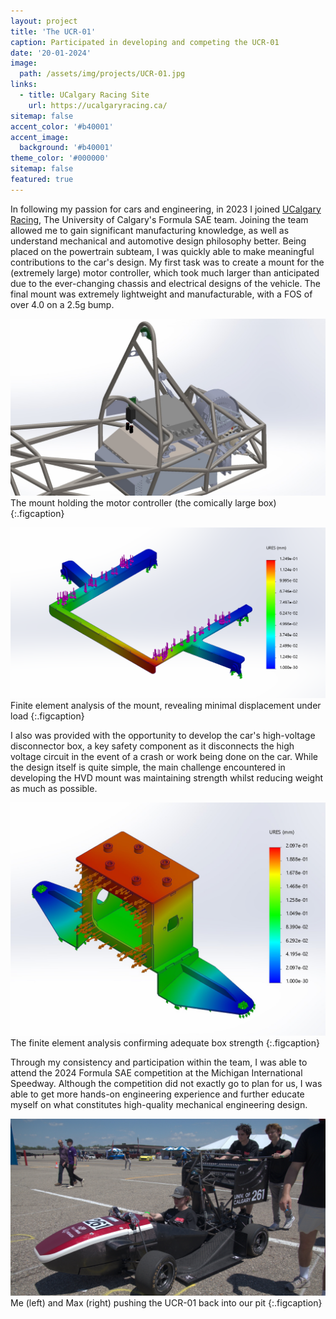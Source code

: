 ```yaml
---
layout: project
title: 'The UCR-01'
caption: Participated in developing and competing the UCR-01
date: '20-01-2024'
image: 
  path: /assets/img/projects/UCR-01.jpg
links:
  - title: UCalgary Racing Site
    url: https://ucalgaryracing.ca/
sitemap: false
accent_color: '#b40001'
accent_image:
  background: '#b40001'
theme_color: '#000000'
sitemap: false
featured: true
---
```

In following my passion for cars and engineering, in 2023 I joined [UCalgary Racing](https://bre-group.ca/), The University of Calgary's Formula SAE team. Joining the team allowed me to gain significant manufacturing knowledge, as well as understand mechanical and automotive design philosophy better. Being placed on the powertrain subteam, I was quickly able to make meaningful contributions to the car's design. My first task was to create a mount for the (extremely large) motor controller, which took much larger than anticipated due to the ever-changing chassis and electrical designs of the vehicle. The final mount was extremely lightweight and manufacturable, with a FOS of over 4.0 on a 2.5g bump.

![Mount view](\assets\img\projects\bamocar_mount.jpg)
The mount holding the motor controller (the comically large box)
{:.figcaption}

![Mount FEA](\assets\img\projects\bamocar_mount_fea.jpg)
Finite element analysis of the mount, revealing minimal displacement under load
{:.figcaption}

I also was provided with the opportunity to develop the car's high-voltage disconnector box, a key safety component as it disconnects the high voltage circuit in the event of a crash or work being done on the car. While the design itself is quite simple, the main challenge encountered in developing the HVD mount was maintaining strength whilst reducing weight as much as possible.

![HVD box view](\assets\img\projects\HVD_FEA.jpg)
The finite element analysis confirming adequate box strength
{:.figcaption}

Through my consistency and participation within the team, I was able to attend the 2024 Formula SAE competition at the Michigan International Speedway. Although the competition did not exactly go to plan for us, I was able to get more hands-on engineering experience and further educate myself on what constitutes high-quality mechanical engineering design.

![Me pushing UCR-01](\assets\img\projects\pushing_ucr_01.jpg)
Me (left) and Max (right) pushing the UCR-01 back into our pit
{:.figcaption}